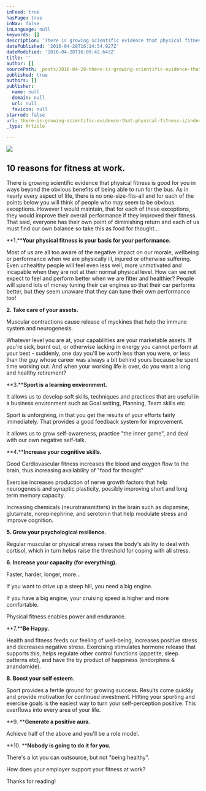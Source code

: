 ```yaml
---
inFeed: true
hasPage: true
inNav: false
inLanguage: null
keywords: []
description: 'There is growing scientific evidence that physical fitness is good for you in ways beyond the obvious benefits of being able to run for the bus. As in nearly every aspect of life, there is no one-size-fits-all and for each of the points below you will think of people who may seem to be obvious exceptions. However I would maintain, that for each of these exceptions, they would improve their overall performance if they improved their fitness. That said, everyone has their own point of diminishing return and each of us must find our own balance so take this as food for thought...'
datePublished: '2016-04-28T16:14:54.927Z'
dateModified: '2016-04-28T16:09:42.643Z'
title: ''
author: []
sourcePath: _posts/2016-04-28-there-is-growing-scientific-evidence-that-physical-fitness-i.md
published: true
authors: []
publisher:
  name: null
  domain: null
  url: null
  favicon: null
starred: false
url: there-is-growing-scientific-evidence-that-physical-fitness-i/index.html
_type: Article

---
```

![](https://the-grid-user-content.s3-us-west-2.amazonaws.com/717e0666-ae31-4f6a-9cc8-33ab605511b4.jpg)

## 10 reasons for fitness at work.

There is growing scientific evidence that physical fitness is good for you in ways beyond the obvious benefits of being able to run for the bus. As in nearly every aspect of life, there is no one-size-fits-all and for each of the points below you will think of people who may seem to be obvious exceptions. However I would maintain, that for each of these exceptions, they would improve their overall performance if they improved their fitness. That said, everyone has their own point of diminishing return and each of us must find our own balance so take this as food for thought...

**1\.****Your physical fitness is your basis for your performance.**

Most of us are all too aware of the negative impact on our morale, wellbeing or performance when we are physically ill, injured or otherwise suffering. Even unhealthy people will feel even less well, more unmotivated and incapable when they are not at their normal physical level. How can we not expect to feel and perform better when we are fitter and healthier? People will spend lots of money tuning their car engines so that their car performs better, but they seem unaware that they can tune their own performance too!

**2\. Take care of your assets.**

Muscular contractions cause release of myokines that help the immune system and neurogenesis.

Whatever level you are at, your capabilities are your marketable assets. If you're sick, burnt out, or otherwise lacking in energy you cannot perform at your best - suddenly, one day you'll be worth less than you were, or less than the guy whose career was always a bit behind yours because he spent time working out. And when your working life is over, do you want a long and healthy retirement?

**3\.****Sport is a learning environment.**

It allows us to develop soft skills, techniques and practices that are useful in a business environment such as Goal setting, Planning, Team skills etc

Sport is unforgiving, in that you get the results of your efforts fairly immediately. That provides a good feedback system for improvement.

It allows us to grow self-awareness, practice "the inner game", and deal with our own negative self-talk.

**4\.****Increase your cognitive skills.**

Good Cardiovascular fitness increases the blood and oxygen flow to the brain, thus increasing availability of "food for thought"

Exercise increases production of nerve growth factors that help neurogenesis and synaptic plasticity, possibly improving short and long term memory capacity.

Increasing chemicals (neurotransmitters) in the brain such as dopamine, glutamate, norepinephrine, and serotonin that help modulate stress and improve cognition.

**5\. Grow your psychological resilience.**

Regular muscular or physical stress raises the body's ability to deal with cortisol, which in turn helps raise the threshold for coping with all stress.

**6\. Increase your capacity (for everything).**

Faster, harder, longer, more...

If you want to drive up a steep hill, you need a big engine.

If you have a big engine, your cruising speed is higher and more comfortable.

Physical fitness enables power and endurance.

**7\.****Be Happy.**

Health and fitness feeds our feeling of well-being, increases positive stress and decreases negative stress. Exercising stimulates hormone release that supports this, helps regulate other control functions (appetite, sleep patterns etc), and have the by product of happiness (endorphins & anandamide).

**8\. Boost your self esteem.**

Sport provides a fertile ground for growing success. Results come quickly and provide motivation for continued investment. Hitting your sporting and exercise goals is the easiest way to turn your self-perception positive. This overflows into every area of your life.

**9\. ****Generate a positive aura.**

Achieve half of the above and you'll be a role model.

**10\. ****Nobody is going to do it for you.**

There's a lot you can outsource, but not "being healthy".

How does your employer support your fitness at work?

Thanks for reading!